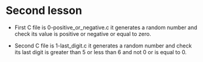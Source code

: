# Second lesson

- First C file is 0-positive_or_negative.c it generates a random number and check its value is positive or negative or equal to zero.

- Second C file is 1-last_digit.c it generates a random number and check its last digit is greater than 5 or less than 6 and not 0 or is equal to 0.
